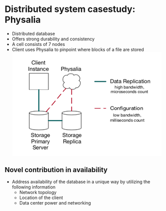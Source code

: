 # Distributed system casestudy: Physalia

- Distributed database
- Offers strong durability and consistency
- A cell consists of 7 nodes
- Client uses Physalia to pinpoint where blocks of a file are stored
![overview](/images/overview.png)

## Novel contribution in availability
- Address availability of the database in a unique way by
  utilizing the following information 
  - Network topology 
  - Location of the client
  - Data center power and networking


